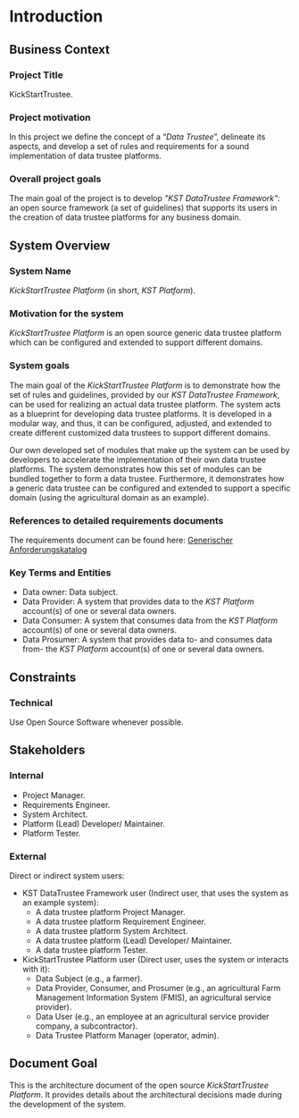 # Introduction

## Business Context

### Project Title

KickStartTrustee.

### Project motivation

In this project we define the concept of a “_Data Trustee_”, delineate its aspects, and develop a set of rules and requirements for a sound implementation of data trustee platforms.

### **Overall project goals**

The main goal of the project is to develop  _"KST DataTrustee Framework"_:  an open source framework (a set of guidelines) that supports its users in the creation of data trustee platforms for any business domain.

## System Overview

### System Name

_KickStartTrustee Platform_  (in short,  _KST Platform_).

### Motivation for the system

_KickStartTrustee Platform_  is an open source generic data trustee platform which can be configured and extended to support different domains.

### System goals

The main goal of the  _KickStartTrustee Platform_  is to demonstrate how the set of rules and guidelines, provided by our  _KST DataTrustee Framework_,  can be used for realizing an actual data trustee platform. The system acts as a blueprint for developing data trustee platforms. It is developed in a modular way, and thus, it can be configured, adjusted, and extended to create different customized data trustees to support different domains.

Our own developed set of modules that make up the system can be used by developers to accelerate the implementation of their own data trustee platforms. The system demonstrates how this set of modules can be bundled together to form a data trustee. Furthermore, it demonstrates how a generic data trustee can be configured and extended to support a specific domain (using the agricultural domain as an example).

### References to detailed requirements documents

The requirements document can be found here: [Generischer Anforderungskatalog](</docs/Konzeption und Umsetzung/Generischer Anforderungskatalog/>)

### Key Terms and Entities

- Data owner: Data subject.
- Data Provider: A system that provides data to the _KST Platform_ account(s) of one or several data owners.
- Data Consumer: A system that consumes data from the _KST Platform_ account(s) of one or several data owners.
- Data Prosumer: A system that provides data to- and consumes data from- the _KST Platform_ account(s) of one or several data owners.

## Constraints

### Technical

Use Open Source Software whenever possible.

## Stakeholders

### Internal

- Project Manager.
- Requirements Engineer.
- System Architect.
- Platform (Lead) Developer/ Maintainer.
- Platform Tester.

### External

Direct or indirect system users:

- KST DataTrustee Framework  user (Indirect user, that uses the system as an example system):
  - A data trustee platform Project Manager.
  - A data trustee platform Requirement Engineer.
  - A data trustee platform System Architect.
  - A data trustee platform (Lead) Developer/ Maintainer.
  - A data trustee platform Tester.
- KickStartTrustee Platform user (Direct user, uses the system or interacts with it):
  - Data Subject (e.g., a farmer).
  - Data Provider, Consumer, and Prosumer (e.g., an agricultural Farm Management Information System (FMIS), an agricultural service provider).
  - Data User (e.g., an employee at an agricultural service provider company, a subcontractor).
  - Data Trustee Platform Manager (operator, admin).

## Document Goal

This is the architecture document of the open source  _KickStartTrustee Platform_. It provides details about the architectural decisions made during the development of the system.

